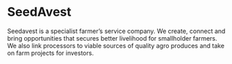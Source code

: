 # SeedAvest
Seedavest is a specialist farmer’s service company. We create, connect and bring opportunities that secures better livelihood for smallholder farmers. We also link processors to viable sources of quality agro produces and take on farm projects for investors.
